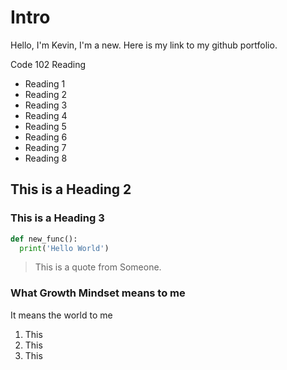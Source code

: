 # Intro

Hello, I'm Kevin, I'm a new. Here is my link to my github portfolio.

Code 102 Reading

- Reading 1
- Reading 2
- Reading 3
- Reading 4
- Reading 5
- Reading 6
- Reading 7
- Reading 8

## This is a Heading 2
### This is a Heading 3

```python
def new_func():
  print('Hello World')
```

> This is a quote from Someone.

### What Growth Mindset means to me
It means the world to me
1. This
2. This
3. This

